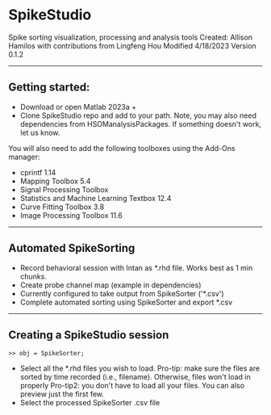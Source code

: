 # SpikeStudio
Spike sorting visualization, processing and analysis tools
    Created: Allison Hamilos with contributions from Lingfeng Hou
    Modified 4/18/2023
    Version 0.1.2

-------------------------
## Getting started:

- Download or open Matlab 2023a + 
- Clone SpikeStudio repo and add to your path. 
    Note, you may also need dependencies from HSOManalysisPackages. If something doesn't work, let us know.

You will also need to add the following toolboxes using the Add-Ons manager:

- cprintf 1.14
- Mapping Toolbox 5.4
- Signal Processing Toolbox
- Statistics and Machine Learning Textbox 12.4
- Curve Fitting Toolbox 3.8
- Image Processing Toolbox 11.6

--------------------------
## Automated SpikeSorting

- Record behavioral session with Intan as *.rhd file. Works best as 1 min chunks.
- Create probe channel map (example in dependencies)
- Currently configured to take output from SpikeSorter ('*.csv')
- Complete automated sorting using SpikeSorter and export *.csv

---------------------------
## Creating a SpikeStudio session

    >> obj = SpikeSorter;
    
- Select all the *.rhd files you wish to load. 
    Pro-tip: make sure the files are sorted by time recorded (i.e., filename). Otherwise, files won't load in properly
    Pro-tip2: you don't have to load all your files. You can also preview just the first few.
- Select the processed SpikeSorter .csv file
